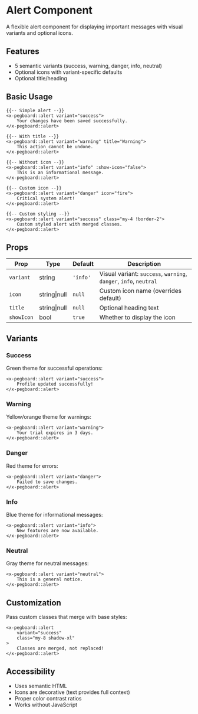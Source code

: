 # Alert Component

A flexible alert component for displaying important messages with visual variants and optional icons.

## Features

- 5 semantic variants (success, warning, danger, info, neutral)
- Optional icons with variant-specific defaults
- Optional title/heading

## Basic Usage

```blade
{{-- Simple alert --}}
<x-pegboard::alert variant="success">
    Your changes have been saved successfully.
</x-pegboard::alert>

{{-- With title --}}
<x-pegboard::alert variant="warning" title="Warning">
    This action cannot be undone.
</x-pegboard::alert>

{{-- Without icon --}}
<x-pegboard::alert variant="info" :show-icon="false">
    This is an informational message.
</x-pegboard::alert>

{{-- Custom icon --}}
<x-pegboard::alert variant="danger" icon="fire">
    Critical system alert!
</x-pegboard::alert>

{{-- Custom styling --}}
<x-pegboard::alert variant="success" class="my-4 !border-2">
    Custom styled alert with merged classes.
</x-pegboard::alert>
```

## Props

| Prop | Type | Default | Description |
|------|------|---------|-------------|
| `variant` | string | `'info'` | Visual variant: `success`, `warning`, `danger`, `info`, `neutral` |
| `icon` | string\|null | `null` | Custom icon name (overrides default) |
| `title` | string\|null | `null` | Optional heading text |
| `showIcon` | bool | `true` | Whether to display the icon |

## Variants

### Success
Green theme for successful operations:
```blade
<x-pegboard::alert variant="success">
    Profile updated successfully!
</x-pegboard::alert>
```

### Warning
Yellow/orange theme for warnings:
```blade
<x-pegboard::alert variant="warning">
    Your trial expires in 3 days.
</x-pegboard::alert>
```

### Danger
Red theme for errors:
```blade
<x-pegboard::alert variant="danger">
    Failed to save changes.
</x-pegboard::alert>
```

### Info
Blue theme for informational messages:
```blade
<x-pegboard::alert variant="info">
    New features are now available.
</x-pegboard::alert>
```

### Neutral
Gray theme for neutral messages:
```blade
<x-pegboard::alert variant="neutral">
    This is a general notice.
</x-pegboard::alert>
```

## Customization

Pass custom classes that merge with base styles:

```blade
<x-pegboard::alert
    variant="success"
    class="my-8 shadow-xl"
>
    Classes are merged, not replaced!
</x-pegboard::alert>
```

## Accessibility

- Uses semantic HTML
- Icons are decorative (text provides full context)
- Proper color contrast ratios
- Works without JavaScript
